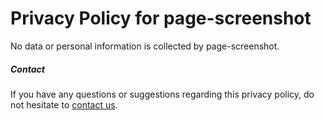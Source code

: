 # Privacy Policy for page-screenshot

No data or personal information is collected by page-screenshot.

##### Contact

If you have any questions or suggestions regarding this privacy policy, do not hesitate to [contact us](https://github.com/notfilippo/page-screenshot/issues/new).
